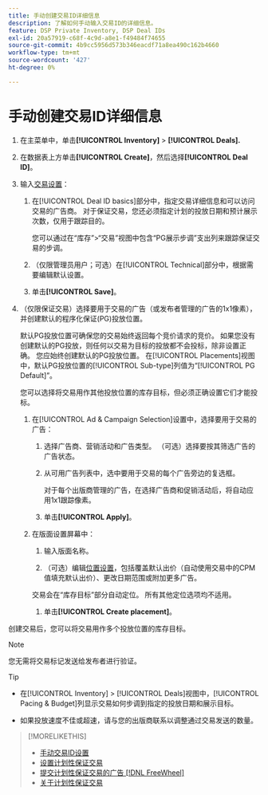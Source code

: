 ```yaml
---
title: 手动创建交易ID详细信息
description: 了解如何手动输入交易ID的详细信息。
feature: DSP Private Inventory, DSP Deal IDs
exl-id: 20a57919-c68f-4c9d-a8e1-f49484f74655
source-git-commit: 4b9cc5956d573b346eacdf71a8ea490c162b4660
workflow-type: tm+mt
source-wordcount: '427'
ht-degree: 0%

---
```


# 手动创建交易ID详细信息

1. 在主菜单中，单击&#x200B;**[!UICONTROL Inventory]** > **[!UICONTROL Deals].**

1. 在数据表上方单击&#x200B;**[!UICONTROL Create]**，然后选择&#x200B;**[!UICONTROL Deal ID]**。

1. 输入[交易设置](deal-id-settings.md)：

   1. 在[!UICONTROL Deal ID basics]部分中，指定交易详细信息和可以访问交易的广告商。 对于保证交易，您还必须指定计划的投放日期和预计展示次数，仅用于跟踪目的。

      您可以通过在“库存”>“交易”视图中包含“PG展示步调”支出列来跟踪保证交易的步调。

   1. （仅限管理员用户；可选）在[!UICONTROL Technical]部分中，根据需要编辑默认设置。

   1. 单击&#x200B;**[!UICONTROL Save]**。

1. （仅限保证交易）选择要用于交易的广告（或发布者管理的广告的1x1像素），并创建默认的程序化保证(PG)投放位置。

   默认PG投放位置可确保您的交易始终返回每个竞价请求的竞价。 如果您没有创建默认的PG投放，则任何以交易为目标的投放都不会投标，除非设置正确。 您应始终创建默认的PG投放位置。 在[!UICONTROL Placements]视图中，默认PG投放位置的[!UICONTROL Sub-type]列值为“[!UICONTROL PG Default]”。

   您可以选择将交易用作其他投放位置的库存目标，但必须正确设置它们才能投标。

   1. 在[!UICONTROL Ad & Campaign Selection]设置中，选择要用于交易的广告：

      1. 选择广告商、营销活动和广告类型。 （可选）选择要按其筛选广告的广告状态。

      1. 从可用广告列表中，选中要用于交易的每个广告旁边的复选框。

         对于每个出版商管理的广告，在选择广告商和促销活动后，将自动应用1x1跟踪像素。

      1. 单击&#x200B;**[!UICONTROL Apply]**。

   1. 在版面设置屏幕中：

      1. 输入版面名称。

      1. （可选）编辑[位置设置](/help/dsp/campaign-management/placements/placement-settings.md)，包括覆盖默认出价（自动使用交易中的CPM值填充默认出价）、更改日期范围或附加更多广告。

      交易会在“库存目标”部分自动定位。 所有其他定位选项均不适用。

      1. 单击&#x200B;**[!UICONTROL Create placement]**。

创建交易后，您可以将交易用作多个投放位置的库存目标。

>[!NOTE]
>
> 您无需将交易标记发送给发布者进行验证。

>[!TIP]
>
>* 在[!UICONTROL Inventory] > [!UICONTROL Deals]视图中，[!UICONTROL Pacing & Budget]列显示交易如何步调到指定的投放日期和展示目标。
>
>* 如果投放速度不佳或超速，请与您的出版商联系以调整通过交易发送的数量。

>[!MORELIKETHIS]
>
>* [手动交易ID设置](deal-id-settings.md)
>* [设置计划性保证交易](programmatic-guaranteed-set-up.md)
>* [提交计划性保证交易的广告 [!DNL FreeWheel]](freewheel-submit.md)
>* [关于计划性保证交易](programmatic-guaranteed-about.md)
<!-- >* [Specify Placements and Ads for a Private Deal](deal-id-attach-placements.md)-->
